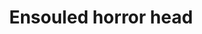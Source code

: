 ---
layout: item
title: Ensouled horror head
item-id: 13486
datatable: true
id: 13486
name: "Ensouled horror head"
members: true
lowalch: 161
highalch: 241
examine: "The creature's soul is still in here."
monsters:
  - id: 1042
    name: "Jungle horror"
    members: true
    combat_level: 70
    wiki_url: "https://oldschool.runescape.wiki/w/Jungle_horror"
    drops:
      - quantity: "1"
        rarity: 0.025
    image: "https://oldschool.runescape.wiki/images/d/d4/Jungle_horror.png?94f16"
  - id: 1047
    name: "Cave horror"
    members: true
    combat_level: 80
    wiki_url: "https://oldschool.runescape.wiki/w/Cave_horror"
    drops:
      - quantity: "1"
        rarity: 0.03333333333333333
    image: "https://oldschool.runescape.wiki/images/5/5b/Cave_horror_%281%29.png?a57e4"
  - id: 7401
    name: "Cave abomination"
    members: true
    combat_level: 206
    wiki_url: "https://oldschool.runescape.wiki/w/Cave_abomination"
    drops:
      - quantity: "1"
        rarity: 1
    image: "https://oldschool.runescape.wiki/images/d/de/Cave_abomination.png?85a14"
---
